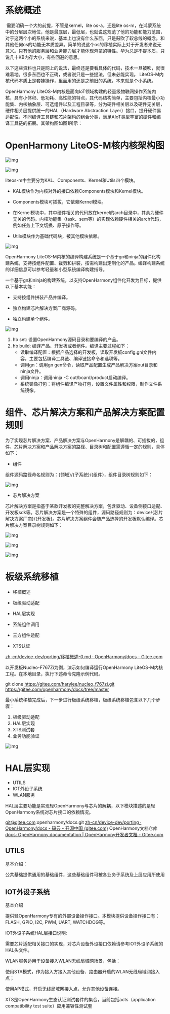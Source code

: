 # 系统概述

​      需要明确一个大的前提，不管是kernel，lite os-a，还是lite os-m，在鸿蒙系统中的分层层次地位，他是最底层，最低层，也就说这规范了他的功能和能力范围，对于这两个小的系统来说，基本上也没有什么东西，只是鼓吹了软总线的概念。和其他任何os的功能无本质差异。简单的说这个os的移植实际上对于开发者来说无意义。只有他的服务层和业务能力层才能体现鸿蒙的特性。华为总是不提本质，只说几十KB内存大小，有些回避的意思。

   以下这些资料也只是网上的说法，最终还是要看具体的代码，技术一旦被吹，就很难着地。很多东西也不正确，或者说只是一些提法，但未必能实现。 LiteOS-M内核代码本质上是套娃操作，里面用的还是之前旧的系统，本来就是个小系统。

OpenHarmony LiteOS-M内核是面向IoT领域构建的轻量级物联网操作系统内核，具有小体积、低功耗、高性能的特点，其代码结构简单，主要包括内核最小功能集、内核抽象层、可选组件以及工程目录等，分为硬件相关层以及硬件无关层，硬件相关层提供统一的HAL（Hardware Abstraction Layer）接口，提升硬件易适配性，不同编译工具链和芯片架构的组合分类，满足AIoT类型丰富的硬件和编译工具链的拓展。其架构图如图1所示：

# OpenHarmony LiteOS-M核内核架构图



![img](img/liteos-m-内核模块.png)



![img](img/liteos-m-目录.png)


liteos-m中主要分为KAL、Components、Kernel和Utils四个模块。

- KAL模块作为内核对外的接口依赖Components模块和Kernel模块。

- Components模块可插拔，它依赖Kernel模块。

- 在Kernel模块中，其中硬件相关的代码放在kernel的arch目录中，其余为硬件无关的代码。内核功能集（task、sem等）的实现依赖硬件相关的arch代码，例如任务上下文切换、原子操作等。

- Utils模块作为基础代码块，被其他模块依赖。

![img](img/liteos-m-目录2.png)

 OpenHarmony LiteOS-M内核的编译构建系统是一个基于gn和ninja的组件化构建系统，支持按组件配置、裁剪和拼装，按需构建出定制化的产品。编译构建系统的详细信息可以参考轻量和小型系统编译构建指导。

一个基于gn和ninja的构建系统，以支持OpenHarmony组件化开发为目标，提供以下基本功能：

- 支持按组件拼装产品并编译。

- 独立构建芯片解决方案厂商源码。

- 独立构建单个组件。

![img](img/liteos-m-编译流程.png)

1. hb set: 设置OpenHarmony源码目录和要编译的产品。
2. hb build: 编译产品、开发板或者组件。编译主要过程如下：
    - 读取编译配置：根据产品选择的开发板，读取开发板config.gni文件内容，主要包括编译工具链、编译链接命令和选项等。
    - 调用gn：调用gn gen命令，读取产品配置生成产品解决方案out目录和ninja文件。
    - 调用ninja：调用ninja -C out/board/product启动编译。
    - 系统镜像打包：将组件编译产物打包，设置文件属性和权限，制作文件系统镜像。

# 组件、芯片解决方案和产品解决方案配置规则

为了实现芯片解决方案、产品解决方案与OpenHarmony是解耦的、可插拔的，组件、芯片解决方案和产品解决方案的路径、目录树和配置需遵循一定的规则，具体如下：

- 组件

组件源码路径命名规则为：{领域}/{子系统}/{组件}，组件目录树规则如下：

![img](img/liteos-m-组件目录.png)

- 芯片解决方案

芯片解决方案是指基于某款开发板的完整解决方案，包含驱动、设备侧接口适配、开发板sdk等。芯片解决方案是一个特殊的组件，源码路径规则为：device/{芯片解决方案厂商}/{开发板}。芯片解决方案组件会随产品选择的开发板默认编译。芯片解决方案目录树规则如下：

![img](img/liteos-m-解决方案目录.png)

![img](img/liteos-m-解决方案目录2.png)

![img](img/liteos-m-解决方案目录3.png)

# 板级系统移植

- 移植概述

- 板级驱动适配

- HAL层实现

- 系统组件调用

- 三方组件适配

- XTS认证

[zh-cn/device-dev/porting/移植概述-0.md · OpenHarmony/docs - Gitee.com](https://gitee.com/openharmony/docs/blob/master/zh-cn/device-dev/porting/%E7%A7%BB%E6%A4%8D%E6%A6%82%E8%BF%B0-0.md)

以开发板Nucleo-F767Zi为例，演示如何编译运行OpenHarmony LiteOS-M内核工程。在本地目录，执行下述命令克隆示例代码。

git clone https://gitee.com/harylee/nucleo_f767zi.git
https://gitee.com/openharmony/docs/tree/master



最小系统移植完成后，下一步进行板级系统移植，板级系统移植包含以下几个步骤：

1. 板级驱动适配
2. HAL层实现
3. XTS测试套
4. 业务功能验证

![img](img/liteos-m-板级系统移植.png)

 

# HAL层实现

- UTILS
- IOT外设子系统
- WLAN服务

HAL层主要功能是实现轻OpenHarmony与芯片的解耦，以下模块描述的是轻OpenHarmony系统对芯片接口的依赖情况。

git@gitee.com:openharmony/docs.git
[zh-cn/device-dev/porting · OpenHarmony/docs - 码云 - 开源中国 (gitee.com)](https://gitee.com/openharmony/docs/tree/master/zh-cn/device-dev/porting)
OpenHarmony文档仓库  [docs: OpenHarmony documentation | OpenHarmony开发者文档 - Gitee.com](https://gitee.com/openharmony/docs/tree/master/zh-cn/device-dev/porting)

## UTILS

基本介绍：

公共基础提供通用的基础组件，这些基础组件可被各业务子系统及上层应用所使用

## IOT外设子系统

基本介绍

提供轻OpenHarmony专有的外部设备操作接口。本模块提供设备操作接口有：FLASH, GPIO, I2C, PWM, UART, WATCHDOG等。

IOT外设子系统HAL层接口说明:

需要芯片适配相关接口的实现，对芯片设备外设接口依赖请参考IOT外设子系统的HAL头文件。

WLAN服务适用于设备接入WLAN无线局域网场景，包括：

使用STA模式，作为接入方接入其他设备、路由器开启的WLAN无线局域网接入点；

使用AP模式，开启无线局域网接入点，允许其他设备连接。

XTS是OpenHarmony生态认证测试套件的集合，当前包括acts（application compatibility test suite）应用兼容性测试套
